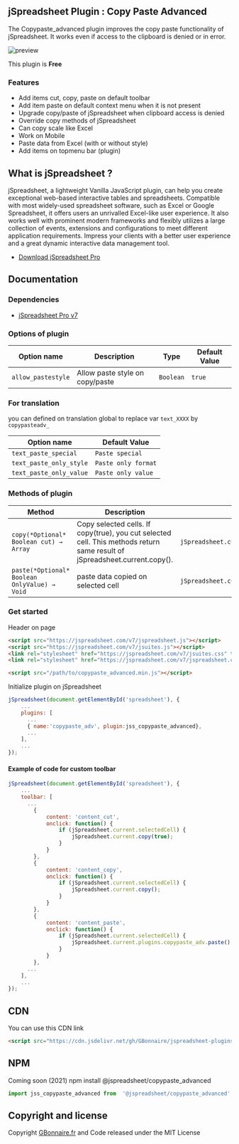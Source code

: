 ## jSpreadsheet Plugin : Copy Paste Advanced

The Copypaste_advanced plugin improves the copy paste functionality of jSpreadsheet. It works even if access to the clipboard is denied or in error.

![preview](https://user-images.githubusercontent.com/52194475/91473978-ece08980-e899-11ea-9a89-ad0f8bc89d42.png)

This plugin is **Free**

### Features

- Add items cut, copy, paste on default toolbar
- Add item paste on default context menu when it is not present
- Upgrade copy/paste of jSpreadsheet when clipboard access is denied
- Override copy methods of jSpreadsheet
- Can copy scale like Excel
- Work on Mobile
- Paste data from Excel (with or without style)
- Add items on topmenu bar (plugin)


## What is jSpreadsheet ?

jSpreadsheet, a lightweight Vanilla JavaScript plugin, can help you create exceptional web-based interactive tables and spreadsheets. Compatible with most widely-used spreadsheet software, such as Excel or Google Spreadsheet, it offers users an unrivalled Excel-like user experience. It also works well with prominent modern frameworks and flexibly utilizes a large collection of events, extensions and configurations to meet different application requirements. Impress your clients with a better user experience and a great dynamic interactive data management tool.

- [Download jSpreadsheet Pro](https://www.jspreadsheet.com) 

## Documentation

### Dependencies

- [jSpreadsheet Pro v7](https://www.jspreadsheet.com/v7) 

### Options of plugin

<table>
	<thead>
		<tr>
			<th>Option name</th>
			<th>Description</th>
			<th>Type</th>
			<th>Default Value</th>
		</tr>
	</thead>
	<tbody>
		<tr>
			<td><code>allow_pastestyle</code></td>
			<td>Allow paste style on copy/paste</td>
			<td><code>Boolean</code></td>
			<td><code>true</code></td>
		</tr>
	</tbody>
</table>

### For translation
you can defined on translation global to replace var <code>text_XXXX</code> by <code>copypasteadv_</code>
<table>
	<thead>
		<tr>
			<th>Option name</th>
			<th>Default Value</th>
		</tr>
	</thead>
	<tbody>
		<tr>
			<td><code>text_paste_special</code></td>
			<td><code>Paste special</code></td>
		</tr>
		<tr>
			<td><code>text_paste_only_style</code></td>
			<td><code>Paste only format</code></td>
		</tr>
		<tr>
			<td><code>text_paste_only_value</code></td>
			<td><code>Paste only value</code></td>
		</tr>
	</tbody>
</table>

### Methods of plugin

<table>
	<thead>
		<tr>
			<th>Method</th>
			<th>Description</th>
			<th>Example</th>
		</tr>
	</thead>
	<tbody>
		<tr>
			<td><code>copy(*Optional* Boolean cut) → Array</code></td>
			<td>Copy selected cells. If copy(true), you cut selected cell. This methods return same result of jSpreadsheet.current.copy().</td>
			<td><code>jSpreadsheet.current.plugins.copypaste_adv.copy();</code></td>
		</tr>
		<tr>
			<td><code>paste(*Optional* Boolean OnlyValue) → Void</code></td>
			<td>paste data copied on selected cell</td>
			<td><code>jSpreadsheet.current.plugins.copypaste_adv.paste();</code></td>
		</tr>
	</tbody>
</table>

### Get started

Header on page
```HTML
<script src="https://jspreadsheet.com/v7/jspreadsheet.js"></script>
<script src="https://jspreadsheet.com/v7/jsuites.js"></script>
<link rel="stylesheet" href="https://jspreadsheet.com/v7/jsuites.css" type="text/css" />
<link rel="stylesheet" href="https://jspreadsheet.com/v7/jspreadsheet.css" type="text/css" />

<script src="/path/to/copypaste_advanced.min.js"></script>
```

Initialize plugin on jSpreadsheet
```JavaScript
jSpreadsheet(document.getElementById('spreadsheet'), {
	...
	plugins: [
      ...
      { name:'copypaste_adv', plugin:jss_copypaste_advanced},
      ...  
    ],
    ...
});
```

#### Example of code for custom toolbar

```JavaScript
jSpreadsheet(document.getElementById('spreadsheet'), {
	...
	toolbar: [
      ...
        {
	        content: 'content_cut',
	        onclick: function() {
	            if (jSpreadsheet.current.selectedCell) {
	                jSpreadsheet.current.copy(true);
	            }
	        }
	    },
	    {
	        content: 'content_copy',
	        onclick: function() {
	            if (jSpreadsheet.current.selectedCell) {
	                jSpreadsheet.current.copy();
	            }
	        }
	    },
	    {
	        content: 'content_paste',
	        onclick: function() {
	            if (jSpreadsheet.current.selectedCell) {
	                jSpreadsheet.current.plugins.copypaste_adv.paste();
	            }
	        }
	    },
      ...  
    ],
    ...
});
```

## CDN

You can use this CDN link

```HTML
<script src="https://cdn.jsdelivr.net/gh/GBonnaire/jspreadsheet-plugins-and-editors@latest/plugins/copypaste_advanced.min.js"></script>
```

## NPM
Coming soon (2021)
npm install @jspreadsheet/copypaste_advanced
```javascript
import jss_copypaste_advanced from  '@jspreadsheet/copypaste_advanced';
```

## Copyright and license

Copyright [GBonnaire.fr](https://www.gbonnaire.fr) and Code released under the MIT License
